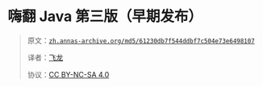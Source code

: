 # 嗨翻 Java 第三版（早期发布）

> 原文：[`zh.annas-archive.org/md5/61230db7f544ddbf7c504e73e6498107`](https://zh.annas-archive.org/md5/61230db7f544ddbf7c504e73e6498107)
> 
> 译者：[飞龙](https://github.com/wizardforcel)
> 
> 协议：[CC BY-NC-SA 4.0](http://creativecommons.org/licenses/by-nc-sa/4.0/)